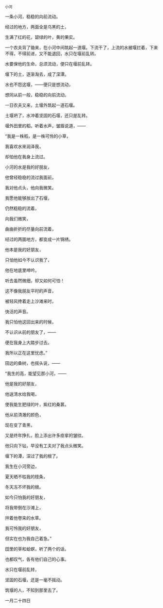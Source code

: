     小河 

   一条小河，稳稳的向前流动。

   经过的地方，两面全是乌黑的土，

   生满了红的花，碧绿的叶，黄的果实。

   一个农夫背了锄来，在小河中间筑起一道堰。下流干了，上流的水被堰拦着，下来不得，不得前进，又不能退回，水只在堰前乱转。

   水要保他的生命，总须流动，便只在堰前乱转。

   堰下的土，逐渐淘去，成了深潭。

   水也不怨这堰，——便只是想流动，

   想同从前一般，稳稳的向前流动。

   一日农夫又来，土堰外筑起一道石堰。

   土堰坍了，水冲着坚固的石堰，还只是乱转。

   堰外田里的稻，听着水声，皱眉说道，——

   “我是一株稻，是一株可怜的小草，

   我喜欢水来润泽我，

   却怕他在我身上流过。

   小河的水是我的好朋友，

   他曾经稳稳的流过我面前，

   我对他点头，他向我微笑。

   我愿他能够放出了石堰，

   仍然稳稳的流着，

   向我们微笑，

   曲曲折折的尽量向前流着，

   经过的两面地方，都变成一片锦绣。

   他本是我的好朋友，

   只怕他如今不认识我了，

   他在地底里呻吟，

   听去虽然微细，却又如何可怕！

   这不像我朋友平时的声音，

   被轻风搀着走上沙滩来时，

   快活的声音。

   我只怕他这回出来的时候，

   不认识从前的朋友了，——

   便在我身上大踏步过去。

   我所以正在这里忧虑。”

   田边的桑树，也摇头说，——

   “我生的高，能望见那小河，——

   他是我的好朋友，

   他送清水给我喝，

   使我能生肥绿的叶，紫红的桑葚。

   他从前清澈的颜色，

   现在变了青黑，

   又是终年挣扎，脸上添出许多痉挛的皱纹。

   他只向下钻，早没有工夫对了我点头微笑。

   堰下的潭，深过了我的根了。

   我生在小河旁边，

   夏天晒不枯我的枝条，

   冬天冻不坏我的根。

   如今只怕我的好朋友，

   将我带倒在沙滩上，

   拌着他卷来的水草。

   我可怜我的好朋友，

   但实在也为我自己着急。”

   田里的草和蛤螟，听了两个的话，

   也都叹气，各有他们自己的心事。

   水只在堰前乱转，

   坚固的石堰，还是一毫不摇动。

   筑堰的人，不知到那里去了。

   一月二十四日

